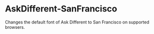 # AskDifferent-SanFrancisco
Changes the default font of Ask Different to San Francisco on supported browsers.
